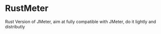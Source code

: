 # RustMeter
Rust Version of JMeter, aim at fully compatible with JMeter, do it lightly and distributly
